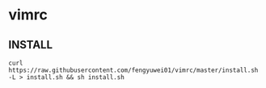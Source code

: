# vimrc
## INSTALL
```
curl https://raw.githubusercontent.com/fengyuwei01/vimrc/master/install.sh -L > install.sh && sh install.sh
```

